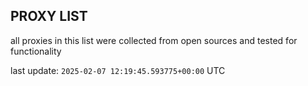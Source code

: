 ## PROXY LIST

all proxies in this list were collected from open sources and tested for functionality

last update: `2025-02-07 12:19:45.593775+00:00` UTC